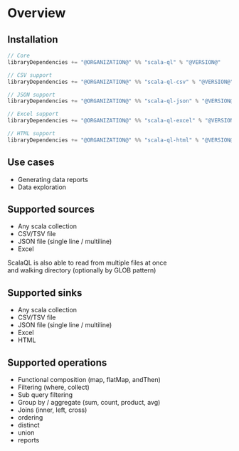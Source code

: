 # Overview

## Installation

```scala
// Core
libraryDependencies += "@ORGANIZATION@" %% "scala-ql" % "@VERSION@"

// CSV support
libraryDependencies += "@ORGANIZATION@" %% "scala-ql-csv" % "@VERSION@"

// JSON support
libraryDependencies += "@ORGANIZATION@" %% "scala-ql-json" % "@VERSION@"

// Excel support
libraryDependencies += "@ORGANIZATION@" %% "scala-ql-excel" % "@VERSION@"

// HTML support
libraryDependencies += "@ORGANIZATION@" %% "scala-ql-html" % "@VERSION@"
```

## Use cases

- Generating data reports
- Data exploration

## Supported sources

- Any scala collection
- CSV/TSV file
- JSON file (single line / multiline)
- Excel

ScalaQL is also able to read from multiple files at once  
and walking directory (optionally by GLOB pattern)

## Supported sinks

- Any scala collection
- CSV/TSV file
- JSON file (single line / multiline)
- Excel
- HTML

## Supported operations

- Functional composition (map, flatMap, andThen)
- Filtering (where, collect)
- Sub query filtering
- Group by / aggregate (sum, count, product, avg)
- Joins (inner, left, cross)
- ordering
- distinct
- union
- reports
